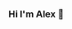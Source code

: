 ### Hi I'm Alex 👋

<!--
**alexmorifusa/alexmorifusa** is a ✨ _special_ ✨ repository because its `README.md` (this file) appears on your GitHub profile.
<p align=”center”>
<a href=”https://www.linkedin.com/in/alex-morifusa/”>
<img src=”https://img.shields.io/badge/LinkedIn-blue?style=flat&logo=linkedin&labelColor=blue">
</a>
</p>
